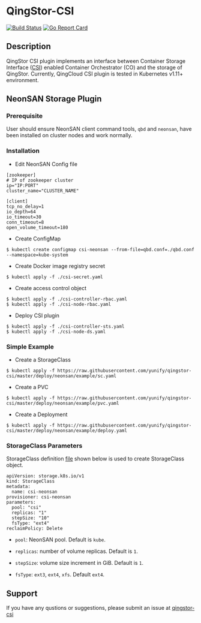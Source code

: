 # QingStor-CSI

[![Build Status](https://travis-ci.org/yunify/qingstor-csi.svg?branch=master)](https://travis-ci.org/yunify/qingstor-csi)
[![Go Report Card](https://goreportcard.com/badge/github.com/yunify/qingstor-csi)](https://goreportcard.com/report/github.com/yunify/qingstor-csi)

## Description
QingStor CSI plugin implements an interface between Container Storage Interface ([CSI](https://github.com/container-storage-interface/)) enabled Container Orchestrator (CO) and the storage of QingStor. Currently, QingCloud CSI plugin is tested in Kubernetes v1.11+ environment.

## NeonSAN Storage Plugin

### Prerequisite

User should ensure NeonSAN client command tools, `qbd` and `neonsan`, have been installed on cluster nodes and work normally.  

### Installation

- Edit NeonSAN Config file
```
[zookeeper]
# IP of zookeeper cluster
ip="IP:PORT"
cluster_name="CLUSTER_NAME"

[client]
tcp_no_delay=1
io_depth=64
io_timeout=30
conn_timeout=8
open_volume_timeout=180
```

- Create ConfigMap
```
$ kubectl create configmap csi-neonsan --from-file=qbd.conf=./qbd.conf --namespace=kube-system
```

- Create Docker image registry secret
```
$ kubectl apply -f ./csi-secret.yaml
```

- Create access control object
```
$ kubectl apply -f ./csi-controller-rbac.yaml
$ kubectl apply -f ./csi-node-rbac.yaml
```

- Deploy CSI plugin
```
$ kubectl apply -f ./csi-controller-sts.yaml
$ kubectl apply -f ./csi-node-ds.yaml
```

### Simple Example

- Create a StorageClass

```
$ kubectl apply -f https://raw.githubusercontent.com/yunify/qingstor-csi/master/deploy/neonsan/example/sc.yaml
```

- Create a PVC

```
$ kubectl apply -f https://raw.githubusercontent.com/yunify/qingstor-csi/master/deploy/neonsan/example/pvc.yaml
```

- Create a Deployment

```
$ kubectl apply -f https://raw.githubusercontent.com/yunify/qingstor-csi/master/deploy/neonsan/example/deploy.yaml
```

### StorageClass Parameters
StorageClass definition [file](deploy/neonsan/example/sc.yaml) shown below is used to create StorageClass object.
```
apiVersion: storage.k8s.io/v1
kind: StorageClass
metadata:
  name: csi-neonsan
provisioner: csi-neonsan
parameters:
  pool: "csi"
  replicas: "1"
  stepSize: "10"
  fsType: "ext4"
reclaimPolicy: Delete
```

- `pool`: NeonSAN pool. Default is `kube`.

- `replicas`: number of volume replicas. Default is `1`.

- `stepSize`: volume size increment in GiB. Default is `1`.

- `fsType`: `ext3`, `ext4`, `xfs`. Default `ext4`.

## Support
If you have any qustions or suggestions, please submit an issue at [qingstor-csi](https://github.com/yunify/qingstor-csi/issues)
